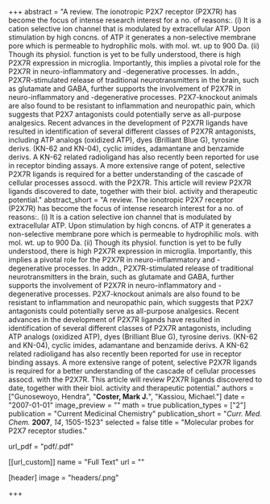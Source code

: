 +++
abstract = "A review.  The ionotropic P2X7 receptor (P2X7R) has become the focus of intense research interest for a no. of reasons:.  (i) It is a cation selective ion channel that is modulated by extracellular ATP.  Upon stimulation by high concns. of ATP it generates a non-selective membrane pore which is permeable to hydrophilic mols. with mol. wt. up to 900 Da.  (ii) Though its physiol. function is yet to be fully understood, there is high P2X7R expression in microglia.  Importantly, this implies a pivotal role for the P2X7R in neuro-inflammatory and -degenerative processes.  In addn., P2X7R-stimulated release of traditional neurotransmitters in the brain, such as glutamate and GABA, further supports the involvement of P2X7R in neuro-inflammatory and -degenerative processes.  P2X7-knockout animals are also found to be resistant to inflammation and neuropathic pain, which suggests that P2X7 antagonists could potentially serve as all-purpose analgesics.  Recent advances in the development of P2X7R ligands have resulted in identification of several different classes of P2X7R antagonists, including ATP analogs (oxidized ATP), dyes (Brilliant Blue G), tyrosine derivs. (KN-62 and KN-04), cyclic imides, adamantane and benzamide derivs.  A KN-62 related radioligand has also recently been reported for use in receptor binding assays.  A more extensive range of potent, selective P2X7R ligands is required for a better understanding of the cascade of cellular processes assocd. with the P2X7R.  This article will review P2X7R ligands discovered to date, together with their biol. activity and therapeutic potential."
abstract_short = "A review.  The ionotropic P2X7 receptor (P2X7R) has become the focus of intense research interest for a no. of reasons:.  (i) It is a cation selective ion channel that is modulated by extracellular ATP.  Upon stimulation by high concns. of ATP it generates a non-selective membrane pore which is permeable to hydrophilic mols. with mol. wt. up to 900 Da.  (ii) Though its physiol. function is yet to be fully understood, there is high P2X7R expression in microglia.  Importantly, this implies a pivotal role for the P2X7R in neuro-inflammatory and -degenerative processes.  In addn., P2X7R-stimulated release of traditional neurotransmitters in the brain, such as glutamate and GABA, further supports the involvement of P2X7R in neuro-inflammatory and -degenerative processes.  P2X7-knockout animals are also found to be resistant to inflammation and neuropathic pain, which suggests that P2X7 antagonists could potentially serve as all-purpose analgesics.  Recent advances in the development of P2X7R ligands have resulted in identification of several different classes of P2X7R antagonists, including ATP analogs (oxidized ATP), dyes (Brilliant Blue G), tyrosine derivs. (KN-62 and KN-04), cyclic imides, adamantane and benzamide derivs.  A KN-62 related radioligand has also recently been reported for use in receptor binding assays.  A more extensive range of potent, selective P2X7R ligands is required for a better understanding of the cascade of cellular processes assocd. with the P2X7R.  This article will review P2X7R ligands discovered to date, together with their biol. activity and therapeutic potential."
authors = ["Gunosewoyo, Hendra", "**Coster, Mark J.**", "Kassiou, Michael."]
date = "2007-01-01"
image_preview = ""
math = true
publication_types = ["2"]
publication = "Current Medicinal Chemistry"
publication_short = "_Curr. Med. Chem._ **2007**, _14_, 1505-1523"
selected = false
title = "Molecular probes for P2X7 receptor studies."

url_pdf = "pdf/.pdf"

[[url_custom]]
  name = "Full Text"
  url = ""

[header]
image = "headers/.png"


+++
